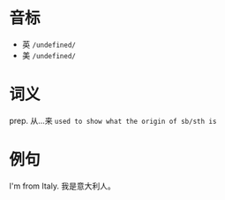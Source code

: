 # 音标

- 英 `/undefined/`
- 美 `/undefined/`

# 词义

prep. 从…来
`used to show what the origin of sb/sth is`

# 例句

I'm from Italy.
我是意大利人。


